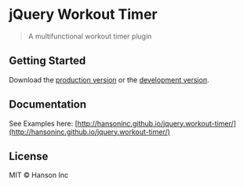 # jQuery Workout Timer

> A multifunctional workout timer plugin

## Getting Started

Download the [production version][min] or the [development version][max].

[min]: https://raw.githubusercontent.com/hansoninc/jquery.workout-timer/master/dist/jquery.workout-timer.min.js
[max]: https://raw.githubusercontent.com/hansoninc/jquery.workout-timer/master/dist/jquery.workout-timer.js

## Documentation

See Examples here: [http://hansoninc.github.io/jquery.workout-timer/](http://hansoninc.github.io/jquery.workout-timer/)

## License

MIT © Hanson Inc
